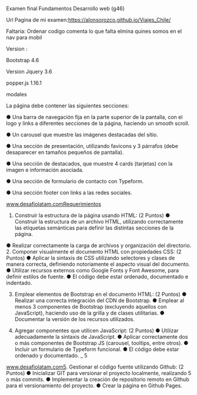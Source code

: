 Examen final Fundamentos Desarrollo web (g46)


Url Pagina de mi examen:https://alonsorozco.github.io/Viajes_Chile/

Faltaria:
Ordenar codigo
comenta lo que falta
elmina quines somos en el nav para mobil

Version :

Bootstrap 4.6

Version Jquery 3.6

popper.js 1.16.1

modales



La página debe contener las siguientes secciones:


● Una barra de navegación fija en la parte superior de la pantalla, con el logo y links a
diferentes secciones de la página, haciendo un smooth scroll.

● Un carousel que muestre las imágenes destacadas del sitio.

● Una sección de presentación, utilizando favicons y 3 párrafos (debe desaparecer en
tamaños pequeños de pantalla).

● Una sección de destacados, que muestre 4 cards (tarjetas) con la imagen e
información asociada.

● Una sección de formulario de contacto con Typeform.

● Una sección footer con links a las redes sociales.



www.desafiolatam.comRequerimientos
1. Construir la estructura de la página usando HTML: (2 Puntos)
● Construir la estructura de un archivo HTML, utilizando correctamente las
etiquetas semánticas para definir las distintas secciones de la página.

● Realizar correctamente la carga de archivos y organización del directorio.
2. Componer visualmente el documento HTML con propiedades CSS: (2 Puntos)
● Aplicar la sintaxis de CSS utilizando selectores y clases de manera correcta,
definiendo notoriamente el aspecto visual del documento.
● Utilizar recursos externos como Google Fonts y Font Awesome, para definir
estilos de fuente.
● El código debe estar ordenado, documentado e indentado.

3. Emplear elementos de Bootstrap en el documento HTML: (2 Puntos)
● Realizar una correcta integración del CDN de Bootstrap.
● Emplear al menos 3 componentes de Bootstrap (excluyendo aquellos con
JavaScript), haciendo uso de la grilla y de clases utilitarias.
● Documentar la versión de los recursos utilizados.

4. Agregar componentes que utilicen JavaScript: (2 Puntos)
● Utilizar adecuadamente la sintaxis de JavaScript.
● Aplicar correctamente dos o más componentes de Bootstrap JS (carousel,
tooltips, entre otros).
● Incluir un formulario de Typeform funcional.
● El código debe estar ordenado y documentado.
_ 5

www.desafiolatam.com5. Gestionar el código fuente utilizando Github: (2 Puntos)
● Inicializar GIT para versionar el proyecto localmente, realizando 5 o más
commits.
● Implementar la creación de repositorio remoto en Github para el
versionamiento del proyecto.
● Crear la página en Github Pages.